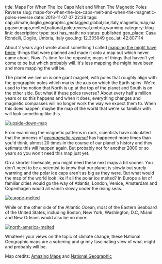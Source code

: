 title: Maps For When The Ice Caps Melt and When The Magnetic Poles Reverse
slug: maps-for-when-the-ice-caps-melt-and-when-the-magnetic-poles-reverse
date: 2013-11-07 07:22:36
tags: cap,climate,doglio,geographic,geotagged,global,ice,italy,magnetic,map,mapgasm,maps,melted,national,pole,reversal,umbria,warming
category: blog
link: 
description: 
type: text
has_math: no
status: published
geo_place: Casa Rondelli, Doglio, Umbria, Italy
geo_lng: 12.305049
geo_lat: 42.807114

About 2 years ago I wrote about something I called <a href="/2011/03/18/mapping-the-might-have-been/" target="_blank">mapping the might have been</a>; things that were planned and made it onto a map but which never came about. Now it's time for the opposite; maps of things that haven't yet come to be but which probably will. It's less mapping the might have been and more mapping the will be.

The planet we live on is one giant magnet, with poles that roughly align with the geographic poles which marks the axis on which the Earth spins. We're used to the notion that North is up at the top of the planet and South is on the other side. But what if these poles reverse? About every half a million years or so this happens and when it does, everything changes and magnetic compasses will no longer work the way we expect them to. When this does happen, maybe the map of the world that we're so familiar with will look something like this.

<!-- TEASER_END -->

[![upside-down-map](/wp-content/uploads/2013/11/upside-down-map.jpg)](/wp-content/uploads/2013/11/upside-down-map.jpg "/wp-content/uploads/2013/11/upside-down-map.jpg")

From examining the magnetic patterns in rock, scientists have calculated that the process of [*geomagnetic reversal*](https://en.wikipedia.org/wiki/Geomagnetic_reversal "https://en.wikipedia.org/wiki/Geomagnetic_reversal") has happened more times than you'd think, almost 20 times in the course of our planet's history and they estimate this will happen again. But probably not for another 2000 or so years so you won't need this map just yet.

On a shorter timescale, you might need these next maps a bit sooner. You don't need to be a scientist to know that our planet is slowly but surely warming and the polar ice caps aren't as big as they were. But what would the map of the world look like if all the polar ice melted? In Europe a lot of familiar cities would go the way of Atlantis; London, Venice, Amsterdam and Copenhagen would all vanish slowly under the rising seas.

[![europe-melted](/wp-content/uploads/2013/11/europe-melted-1024x830.png)](/wp-content/uploads/2013/11/europe-melted.png "/wp-content/uploads/2013/11/europe-melted.png")

While on the other side of the Atlantic Ocean, most of the Eastern Seaboard of the United States, including Boston, New York, Washington, D.C, Miami and New Orleans would also be no more.

[![north-america-melted](/wp-content/uploads/2013/11/north-america-melted-1024x830.png)](/wp-content/uploads/2013/11/north-america-melted.png "/wp-content/uploads/2013/11/north-america-melted.png")

Whatever your views on the topic of climate change, these National Geographic maps are a sobering and grimly fascinating view of what might and probably will be.



Map credits: [Amazing Maps](https://twitter.com/Amazing_Maps/status/378928430769000449/ "https://twitter.com/Amazing_Maps/status/378928430769000449/") and [National Geographic](https://ngm.nationalgeographic.com/2013/09/rising-seas/if-ice-melted-map "https://ngm.nationalgeographic.com/2013/09/rising-seas/if-ice-melted-map")


